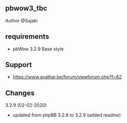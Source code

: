 
## pbwow3_tbc

Author @Sajaki

## requirements
- pbWow 3.2.9 Base style 

## Support
- https://www.avathar.be/forum/viewforum.php?f=82

## Changes
3.2.9 (02-02-2020)
- updated from phpBB 3.2.8 to 3.2.9 (added readme)

